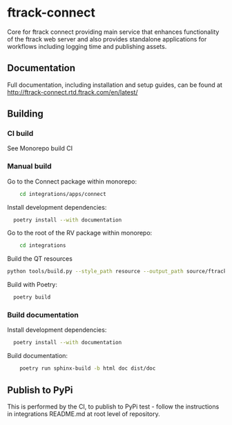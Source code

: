 # ftrack-connect

Core for ftrack connect providing main service that enhances
functionality of the ftrack web server and also provides standalone
applications for workflows including logging time and publishing assets.

## Documentation

Full documentation, including installation and setup guides, can be
found at <http://ftrack-connect.rtd.ftrack.com/en/latest/>

## Building

### CI build

See Monorepo build CI


### Manual build

Go to the Connect package within monorepo:

```bash
    cd integrations/apps/connect
```

Install development dependencies:

```bash
  poetry install --with documentation
```

Go to the root of the RV package within monorepo:

```bash
    cd integrations
```

Build the QT resources

```bash
python tools/build.py --style_path resource --output_path source/ftrack_connect/ui/resource.py build_qt_resources apps/connect
```

Build with Poetry:

```bash
  poetry build
```


### Build documentation

Install development dependencies:

```bash
  poetry install --with documentation
```

Build documentation:

```bash
    poetry run sphinx-build -b html doc dist/doc
```

## Publish to PyPi

This is performed by the CI, to publish to PyPi test - follow the instructions in integrations README.md at root level of 
repository.

